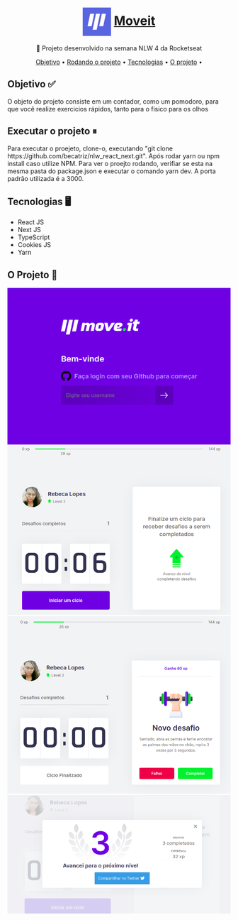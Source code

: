 <h1 align="center">
    <img src="public/favicon.png" align="center"/>
    <a href="https://nlw-react-next.vercel.app/">
     Moveit</a>
</h1>
<p align="center">🚀 Projeto desenvolvido na semana NLW 4 da Rocketseat</p>

<p align="center">
 <a href="#objetivo">Objetivo</a> • 
 <a href="#executar">Rodando o projeto</a> • 
 <a href="#tecnologias">Tecnologias</a> • 
 <a href="#projeto">O projeto</a> •  
</p>

## Objetivo ✅

<p id="#objetivo">O objeto do projeto consiste em um contador, como um pomodoro, para que você realize exercicios rápidos, tanto para o fisico para os olhos</p>

## Executar o projeto ⏸

<p id="#executar">Para executar o proejeto, clone-o, executando "git clone https://github.com/becatriz/nlw_react_next.git". Após rodar yarn ou npm install caso utilize NPM. Para ver o proejto rodando, verifiar se esta na mesma pasta do package.json e executar o comando yarn dev. A porta padrão utilizada é a 3000. </p>

## Tecnologias 🖥

<p id="#tecnologias">
    <ul>
        <li>React JS</li>
        <li>Next JS</li>
        <li>TypeScript</li>
        <li>Cookies JS</li>
        <li>Yarn</li>
    </ul>
</p>

## O Projeto 🎉

<div id="#projeto">
    <img src="public/screenshots/login.png"/>
    <img src="public/screenshots/initial.png"/>
    <img src="public/screenshots/completed.png"/>
    <img src="public/screenshots/shared.png"/>
</div>
